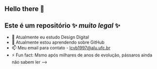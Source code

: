 ## Hello there 👋


## Este é um repositório ✨ _muito legal_ ✨


- 🔭 Atualmente eu estudo Design Digital
- 🌱 Atualmente estou aprendendo sobre GitHub
- 📫 Meu email para contato - lcvb1997@alu.ufc.br
- ⚡ Fun fact: Msmo após milhares de anos de evolução, pássaros ainda não sabem ler
-->
